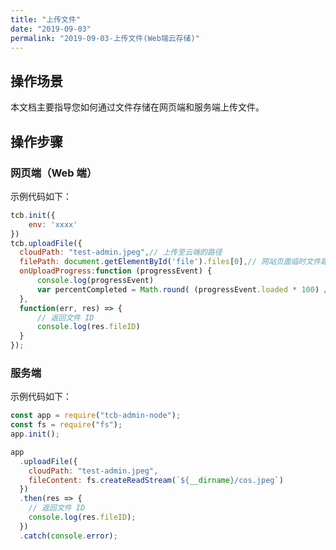 ```yaml
---
title: "上传文件"
date: "2019-09-03"
permalink: "2019-09-03-上传文件(Web端云存储)"
---
```



## 操作场景

本文档主要指导您如何通过文件存储在网页端和服务端上传文件。

## 操作步骤

### 网页端（Web 端）

示例代码如下：

```javascript
tcb.init({
    env: 'xxxx'
})
tcb.uploadFile({
  cloudPath: "test-admin.jpeg",// 上传至云端的路径
  filePath: document.getElementById('file').files[0],// 网站页面临时文件路径
  onUploadProgress:function (progressEvent) {
      console.log(progressEvent)
      var percentCompleted = Math.round( (progressEvent.loaded * 100) / progressEvent.total );
  },
  function(err, res) => {
      // 返回文件 ID
      console.log(res.fileID)
  }
});
```

### 服务端

示例代码如下：

```javascript
const app = require("tcb-admin-node");
const fs = require("fs");
app.init();

app
  .uploadFile({
    cloudPath: "test-admin.jpeg",
    fileContent: fs.createReadStream(`${__dirname}/cos.jpeg`)
  })
  .then(res => {
    // 返回文件 ID
    console.log(res.fileID);
  })
  .catch(console.error);
```
